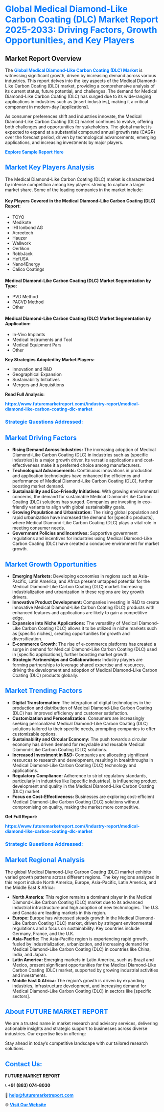 <h1 style="color: #007BFF;">Global Medical Diamond-Like Carbon Coating (DLC) Market Report 2025-2033: Driving Factors, Growth Opportunities, and Key Players</h1>

<section id="overview">
<h2>Market Report Overview</h2>
<p>The <a href="https://www.futuremarketreport.com//industry-report/medical-diamond-like-carbon-coating-dlc-market" style="color: #007BFF; text-decoration: none;"><strong>Global Medical Diamond-Like Carbon Coating (DLC) Market</strong></a> is witnessing significant growth, driven by increasing demand across various industries. This report delves into the key aspects of the Medical Diamond-Like Carbon Coating (DLC) market, providing a comprehensive analysis of its current status, future potential, and challenges. The demand for Medical Diamond-Like Carbon Coating (DLC) has surged due to its wide-ranging applications in industries such as [insert industries], making it a critical component in modern-day [applications].</p>
<p>As consumer preferences shift and industries innovate, the Medical Diamond-Like Carbon Coating (DLC) market continues to evolve, offering both challenges and opportunities for stakeholders. The global market is expected to expand at a substantial compound annual growth rate (CAGR) over the forecast period, driven by technological advancements, emerging applications, and increasing investments by major players.</p>
</section>

<section id="overview">
<p><a href="https://www.futuremarketreport.com//request-sample/reportId=92791" style="color: #007BFF; text-decoration: none;"><strong>Explore Sample Report Here</strong></a></p>
</section>

<section id="key-players">
<h2 style="color: #007BFF;">Market Key Players Analysis</h2>
<p>The Medical Diamond-Like Carbon Coating (DLC) market is characterized by intense competition among key players striving to capture a larger market share. Some of the leading companies in the market include:</p>
<h4>Key Players Covered in the Medical Diamond-Like Carbon Coating (DLC) Report:</h4>
<ul><li>TOYO</li><li>Medikote</li><li>IHI Ionbond AG</li><li>Acreetech</li><li>Hauzer</li><li>Wallwork</li><li>Oerlikon</li><li>RobbJack</li><li>HefUSA</li><li>Nano4Energy</li><li>Calico Coatings</li></ul>
<h4>Medical Diamond-Like Carbon Coating (DLC) Market Segmentation by Type:</h4>
<ul><li>PVD Method</li><li>PACVD Method</li><li>Other</li></ul>

<h4>Medical Diamond-Like Carbon Coating (DLC) Market Segmentation by Application:</h4>
<ul><li>In-Vivo Implants</li><li>Medical Instruments and Tool</li><li>Medical Equipment Pars</li><li>Other</li></ul>
<p><strong>Key Strategies Adopted by Market Players:</strong></p>
<ul>
<li>Innovation and R&D</li>
<li>Geographical Expansion</li>
<li>Sustainability Initiatives</li>
<li>Mergers and Acquisitions</li>
</ul>
</section>

<section>
<p><strong>Read Full Analysis: </strong></p><a href="https://www.futuremarketreport.com//industry-report/medical-diamond-like-carbon-coating-dlc-market" style="color: #007BFF; text-decoration: none;"><strong>https://www.futuremarketreport.com//industry-report/medical-diamond-like-carbon-coating-dlc-market</strong></a>
<h3 style="color: #007BFF;">Strategic Questions Addressed:</h3>
</section>

<section id="driving-factors">
<h2 style="color: #007BFF;">Market Driving Factors</h2>
<ul>
<li><strong>Rising Demand Across Industries:</strong> The increasing adoption of Medical Diamond-Like Carbon Coating (DLC) in industries such as [specific industries] is a major growth driver. Its versatile applications and cost-effectiveness make it a preferred choice among manufacturers.</li>
<li><strong>Technological Advancements:</strong> Continuous innovations in production and application technologies have enhanced the efficiency and performance of Medical Diamond-Like Carbon Coating (DLC), further boosting market demand.</li>
<li><strong>Sustainability and Eco-Friendly Initiatives:</strong> With growing environmental concerns, the demand for sustainable Medical Diamond-Like Carbon Coating (DLC) solutions has surged. Companies are investing in eco-friendly variants to align with global sustainability goals.</li>
<li><strong>Growing Population and Urbanization:</strong> The rising global population and rapid urbanization have increased the demand for [specific products], where Medical Diamond-Like Carbon Coating (DLC) plays a vital role in meeting consumer needs.</li>
<li><strong>Government Policies and Incentives:</strong> Supportive government regulations and incentives for industries using Medical Diamond-Like Carbon Coating (DLC) have created a conducive environment for market growth.</li>
</ul>
</section>

<section id="growth-opportunities">
<h2 style="color: #007BFF;">Market Growth Opportunities</h2>
<ul>
<li><strong>Emerging Markets:</strong> Developing economies in regions such as Asia-Pacific, Latin America, and Africa present untapped potential for the Medical Diamond-Like Carbon Coating (DLC) market. Increasing industrialization and urbanization in these regions are key growth drivers.</li>
<li><strong>Innovative Product Development:</strong> Companies investing in R&D to create innovative Medical Diamond-Like Carbon Coating (DLC) products with enhanced features and applications are likely to gain a competitive edge.</li>
<li><strong>Expansion into Niche Applications:</strong> The versatility of Medical Diamond-Like Carbon Coating (DLC) allows it to be utilized in niche markets such as [specific niches], creating opportunities for growth and diversification.</li>
<li><strong>E-commerce Growth:</strong> The rise of e-commerce platforms has created a surge in demand for Medical Diamond-Like Carbon Coating (DLC) used in [specific applications], further boosting market growth.</li>
<li><strong>Strategic Partnerships and Collaborations:</strong> Industry players are forming partnerships to leverage shared expertise and resources, driving the development and adoption of Medical Diamond-Like Carbon Coating (DLC) products globally.</li>
</ul>
</section>

<section id="trending-factors">
<h2 style="color: #007BFF;">Market Trending Factors</h2>
<ul>
<li><strong>Digital Transformation:</strong> The integration of digital technologies in the production and distribution of Medical Diamond-Like Carbon Coating (DLC) has improved efficiency and customer satisfaction.</li>
<li><strong>Customization and Personalization:</strong> Consumers are increasingly seeking personalized Medical Diamond-Like Carbon Coating (DLC) solutions tailored to their specific needs, prompting companies to offer customizable options.</li>
<li><strong>Sustainability and Circular Economy:</strong> The push towards a circular economy has driven demand for recyclable and reusable Medical Diamond-Like Carbon Coating (DLC) solutions.</li>
<li><strong>Increased Investment in R&D:</strong> Companies are allocating significant resources to research and development, resulting in breakthroughs in Medical Diamond-Like Carbon Coating (DLC) technology and applications.</li>
<li><strong>Regulatory Compliance:</strong> Adherence to strict regulatory standards, particularly in industries like [specific industries], is influencing product development and quality in the Medical Diamond-Like Carbon Coating (DLC) market.</li>
<li><strong>Focus on Cost-Effectiveness:</strong> Businesses are exploring cost-efficient Medical Diamond-Like Carbon Coating (DLC) solutions without compromising on quality, making the market more competitive.</li>
</ul>
</section>

<section>
<p><strong>Get Full Report: </strong></p><a href="https://www.futuremarketreport.com//industry-report/medical-diamond-like-carbon-coating-dlc-market" style="color: #007BFF; text-decoration: none;"><strong>https://www.futuremarketreport.com//industry-report/medical-diamond-like-carbon-coating-dlc-market</strong></a>
<h3 style="color: #007BFF;">Strategic Questions Addressed:</h3>
</section>


<section id="regional-analysis">
<h2 style="color: #007BFF;">Market Regional Analysis</h2>
<p>The global Medical Diamond-Like Carbon Coating (DLC) market exhibits varied growth patterns across different regions. The key regions analyzed in this report include North America, Europe, Asia-Pacific, Latin America, and the Middle East & Africa:</p>
<ul>
<li><strong>North America:</strong> This region remains a dominant player in the Medical Diamond-Like Carbon Coating (DLC) market due to its advanced industrial infrastructure and high adoption of new technologies. The U.S. and Canada are leading markets in this region.</li>
<li><strong>Europe:</strong> Europe has witnessed steady growth in the Medical Diamond-Like Carbon Coating (DLC) market, driven by stringent environmental regulations and a focus on sustainability. Key countries include Germany, France, and the U.K.</li>
<li><strong>Asia-Pacific:</strong> The Asia-Pacific region is experiencing rapid growth, fueled by industrialization, urbanization, and increasing demand for Medical Diamond-Like Carbon Coating (DLC) in countries like China, India, and Japan.</li>
<li><strong>Latin America:</strong> Emerging markets in Latin America, such as Brazil and Mexico, present significant opportunities for the Medical Diamond-Like Carbon Coating (DLC) market, supported by growing industrial activities and investments.</li>
<li><strong>Middle East & Africa:</strong> The region’s growth is driven by expanding industries, infrastructure development, and increasing demand for Medical Diamond-Like Carbon Coating (DLC) in sectors like [specific sectors].</li>
</ul>
</section>

<footer>
<h2 style="color: #007BFF;">About FUTURE MARKET REPORT</h2>
<p>We are a trusted name in market research and advisory services, delivering actionable insights and strategic support to businesses across diverse industries. Our expertise lies in offering:</p>

<p>Stay ahead in today’s competitive landscape with our tailored research solutions.</p>

<h2 style="color: #007BFF;">Contact Us:</h2>
<p><strong>FUTURE MARKET REPORT</strong></p>
<p>📞 <strong>+91 (883) 074-8030</strong></p>
<p>📧 <strong><a href="mailto:help@futuremarketreport.com" style="color: #007BFF;">help@futuremarketreport.com</a></strong></p>
<p>🌐 <strong><a href="https://www.futuremarketreport.com/" style="color: #007BFF;">Visit Our Website</a></strong></p>
</footer>